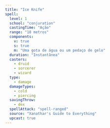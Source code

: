 ```yaml
---
title: "Ice Knife"
spell:
  level: 1
  school: "conjuration"
  castingTime: "Ação"
  range: "18 metros"
  components:
    v: true
    s: true
    m: "Uma gota de água ou um pedaço de gelo"
  duration: "Instantânea"
  casters:
    - druid
    - sorcerer
    - wizard
  type:
    - damage
  damageTypes:
    - cold
    - piercing
  savingThrow:
    - dex
  spellAttack: "spell-ranged"
  source: "Xanathar's Guide to Everything"
  upcast: true
---
```

